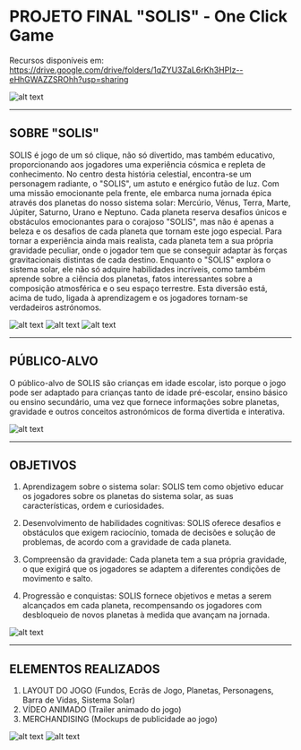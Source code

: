 # **PROJETO FINAL "SOLIS" - One Click Game**

Recursos disponíveis em: https://drive.google.com/drive/folders/1qZYU3ZaL6rKh3HPIz--eHhGWAZZSROhh?usp=sharing

![alt text](startscreen.png)

---

## **SOBRE "SOLIS"**

SOLIS é jogo de um só clique, não só divertido, mas também educativo, proporcionando aos jogadores uma experiência cósmica e repleta de conhecimento. No centro desta história celestial, encontra-se um personagem radiante, o "SOLIS", um astuto e enérgico futão de luz. Com uma missão emocionante pela frente, ele embarca numa jornada épica através dos planetas do nosso sistema solar: Mercúrio, Vénus, Terra, Marte, Júpiter, Saturno, Urano e Neptuno. Cada planeta reserva desafios únicos e obstáculos emocionantes para o corajoso "SOLIS", mas não é apenas a beleza e os desafios de cada planeta que tornam este jogo especial. Para tornar a experiência ainda mais realista, cada planeta tem a sua própria gravidade peculiar, onde o jogador tem que se conseguir adaptar às forças gravitacionais distintas de cada destino. Enquanto o "SOLIS" explora o sistema solar, ele não só adquire habilidades incríveis, como também aprende sobre a ciência dos planetas, fatos interessantes sobre a composição atmosférica e o seu espaço terrestre. Esta diversão está, acima de tudo, ligada à aprendizagem e os jogadores tornam-se verdadeiros astrónomos.

![alt text](Earth.png)
![alt text](Jupiter.png)
![alt text](Mars.png)

---

## **PÚBLICO-ALVO** 

O público-alvo de SOLIS são crianças em idade escolar, isto porque o jogo pode ser adaptado para crianças tanto de idade pré-escolar, ensino básico ou ensino secundário, uma vez que fornece informações sobre planetas, gravidade e outros conceitos astronómicos de forma divertida e interativa.

![alt text](solis.png)

---

## **OBJETIVOS**

1. Aprendizagem sobre o sistema solar: SOLIS tem como objetivo educar os jogadores sobre os planetas do sistema solar, as suas características, ordem e curiosidades. 

2. Desenvolvimento de habilidades cognitivas: SOLIS oferece desafios e obstáculos que exigem raciocínio, tomada de decisões e solução de problemas, de acordo com a gravidade de cada planeta. 

3. Compreensão da gravidade: Cada planeta tem a sua própria gravidade, o que exigirá que os jogadores se adaptem a diferentes condições de movimento e salto. 

5. Progressão e conquistas: SOLIS fornece objetivos e metas a serem alcançados em cada planeta, recompensando os jogadores com desbloqueio de novos planetas à medida que avançam na jornada. 

![alt text](LifeBar.png)

---

## **ELEMENTOS REALIZADOS**

1. LAYOUT DO JOGO (Fundos, Ecrãs de Jogo, Planetas, Personagens, Barra de Vidas, Sistema Solar)
2. VÍDEO ANIMADO (Trailer animado do jogo)
3. MERCHANDISING (Mockups de publicidade ao jogo)

![alt text](pins.png)
![alt text](cartazes.png)
